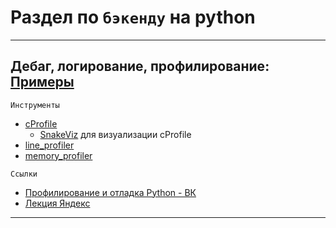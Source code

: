 # Раздел по `бэкенду` на python

---
## Дебаг, логирование, профилирование: [Примеры]()
`Инструменты`
- [cProfile](https://docs.python.org/3/library/profile.html)
  - [SnakeViz](https://pypi.org/project/snakeviz/) для визуализации cProfile
- [line_profiler](https://github.com/pyutils/line_profiler)
- [memory_profiler](https://pypi.org/project/memory-profiler/)
  
`Ссылки`
- [Профилирование и отладка Python - ВК](https://habr.com/ru/companies/vk/articles/202832/)
- [Лекция Яндекс](https://youtu.be/YKSRnDP2u0Q)
---
